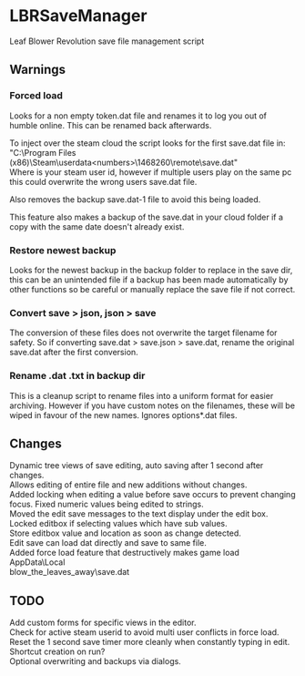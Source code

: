 # LBRSaveManager

Leaf Blower Revolution save file management script

## Warnings

### Forced load

Looks for a non empty token.dat file and renames it to log you
out of humble online. This can be renamed back afterwards.

To inject over the steam cloud the script looks for the first save.dat file in:  
"C:\Program Files (x86)\Steam\userdata\<numbers>\1468260\remote\save.dat"  
Where <numbers> is your steam user id, however if multiple users play on the
same pc this could overwrite the wrong users save.dat file.

Also removes the backup save.dat-1 file to avoid this being loaded.

This feature also makes a backup of the save.dat in your cloud folder if a copy with the same date doesn't already exist.

### Restore newest backup

Looks for the newest backup in the backup folder to replace in the save dir,
this can be an unintended file if a backup has been made automatically by other
functions so be careful or manually replace the save file if not correct.

### Convert save > json, json > save

The conversion of these files does not overwrite the target filename for safety.
So if converting save.dat > save.json > save.dat, rename the original save.dat
after the first conversion.

### Rename .dat .txt in backup dir

This is a cleanup script to rename files into a uniform format for easier
archiving. However if you have custom notes on the filenames, these will be
wiped in favour of the new names. Ignores options*.dat files.

## Changes

Dynamic tree views of save editing, auto saving after 1 second after changes.  
Allows editing of entire file and new additions without changes.  
Added locking when editing a value before save occurs to prevent changing focus.
Fixed numeric values being edited to strings.  
Moved the edit save messages to the text display under the edit box.  
Locked editbox if selecting values which have sub values.  
Store editbox value and location as soon as change detected.  
Edit save can load dat directly and save to same file.  
Added force load feature that destructively makes game load AppData\Local\
blow_the_leaves_away\save.dat  

## TODO

Add custom forms for specific views in the editor.  
Check for active steam userid to avoid multi user conflicts in force load.  
Reset the 1 second save timer more cleanly when constantly typing in edit.  
Shortcut creation on run?  
Optional overwriting and backups via dialogs.

